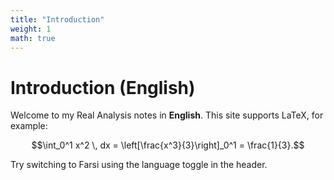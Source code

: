 ```yaml
---
title: "Introduction"
weight: 1
math: true
---
```


# Introduction (English)

Welcome to my Real Analysis notes in **English**. This site supports LaTeX, for example:

$$\int_0^1 x^2 \, dx = \left[\frac{x^3}{3}\right]_0^1 = \frac{1}{3}.$$

Try switching to Farsi using the language toggle in the header.
